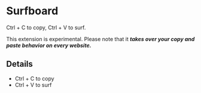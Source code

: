 # Surfboard

Ctrl + C to copy, Ctrl + V to surf.


This extension is experimental. Please note that it **_takes over your copy and
paste behavior on every website._**

## Details

- Ctrl + C to copy
- Ctrl + V to surf

<!--
20240809: Cursor recommended:
- Ctrl + Shift + V to surf in reverse
- Ctrl + U to undo
- Ctrl + H to redo
- Ctrl + Z to clear history
- Ctrl + Shift + Z to clear all history
- Ctrl + Shift + C to clear clipboard

Keeping these in here as inspiration for the future, maybe!
-->